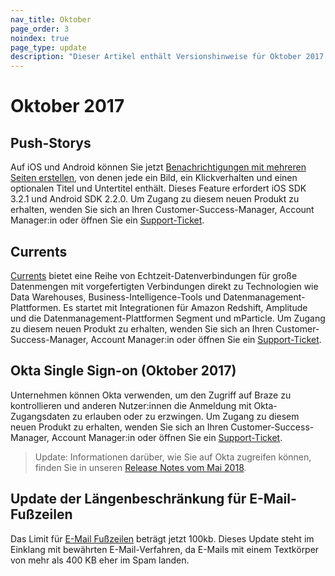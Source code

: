 ```yaml
---
nav_title: Oktober
page_order: 3
noindex: true
page_type: update
description: "Dieser Artikel enthält Versionshinweise für Oktober 2017."
---
```


# Oktober 2017

## Push-Storys

Auf iOS und Android können Sie jetzt [Benachrichtigungen mit mehreren Seiten erstellen]({{site.baseurl}}/user_guide/message_building_by_channel/push/push_stories/), von denen jede ein Bild, ein Klickverhalten und einen optionalen Titel und Untertitel enthält. Dieses Feature erfordert iOS SDK 3.2.1 und Android SDK 2.2.0. Um Zugang zu diesem neuen Produkt zu erhalten, wenden Sie sich an Ihren Customer-Success-Manager, Account Manager:in oder öffnen Sie ein [Support-Ticket]({{site.baseurl}}/braze_support/).

## Currents

[Currents]({{site.baseurl}}/partners/braze_currents/how_it_works/) bietet eine Reihe von Echtzeit-Datenverbindungen für große Datenmengen mit vorgefertigten Verbindungen direkt zu Technologien wie Data Warehouses, Business-Intelligence-Tools und Datenmanagement-Plattformen. Es startet mit Integrationen für Amazon Redshift, Amplitude und die Datenmanagement-Plattformen Segment und mParticle. Um Zugang zu diesem neuen Produkt zu erhalten, wenden Sie sich an Ihren Customer-Success-Manager, Account Manager:in oder öffnen Sie ein [Support-Ticket]({{site.baseurl}}/braze_support/).

## Okta Single Sign-on (Oktober 2017)

Unternehmen können Okta verwenden, um den Zugriff auf Braze zu kontrollieren und anderen Nutzer:innen die Anmeldung mit Okta-Zugangsdaten zu erlauben oder zu erzwingen. Um Zugang zu diesem neuen Produkt zu erhalten, wenden Sie sich an Ihren Customer-Success-Manager, Account Manager:in oder öffnen Sie ein [Support-Ticket]({{site.baseurl}}/braze_support/).

> Update: Informationen darüber, wie Sie auf Okta zugreifen können, finden Sie in unseren [Release Notes vom Mai 2018]({{site.baseurl}}/help/release_notes/2017/august/#may-2018).

## Update der Längenbeschränkung für E-Mail-Fußzeilen

Das Limit für [E-Mail Fußzeilen]({{site.baseurl}}/user_guide/message_building_by_channel/email/managing_user_subscriptions/#custom-footer) beträgt jetzt 100kb. Dieses Update steht im Einklang mit bewährten E-Mail-Verfahren, da E-Mails mit einem Textkörper von mehr als 400 KB eher im Spam landen.

